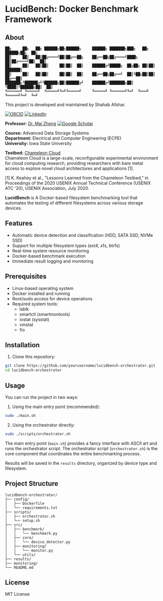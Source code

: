 # LucidBench: Docker Benchmark Framework

## About

```
██╗     ██╗   ██╗ ██████╗██╗██████╗     ██████╗ ███████╗███╗   ██╗ ██████╗██╗  ██╗
██║     ██║   ██║██╔════╝██║██╔══██╗    ██╔══██╗██╔════╝████╗  ██║██╔════╝██║  ██║
██║     ██║   ██║██║     ██║██║  ██║    ██████╔╝█████╗  ██╔██╗ ██║██║     ███████║
██║     ██║   ██║██║     ██║██║  ██║    ██╔══██╗██╔══╝  ██║╚██╗██║██║     ██╔══██║
███████╗╚██████╔╝╚██████╗██║██████╔╝    ██████╔╝███████╗██║ ╚████║╚██████╗██║  ██║
╚══════╝ ╚═════╝  ╚═════╝╚═╝╚═════╝     ╚═════╝ ╚══════╝╚═╝  ╚═══╝ ╚═════╝╚═╝  ╚═╝
```

This project is developed and maintained by Shahab Afshar.

[![ORCID](https://img.shields.io/badge/ORCID-0009--0000--3682--0471-A6CE39?style=flat-square&logo=ORCID&logoColor=white)](https://orcid.org/0009-0000-3682-0471)
[![LinkedIn](https://img.shields.io/badge/LinkedIn-Shahab_Afshar-0077B5?style=flat-square&logo=linkedin&logoColor=white)](https://www.linkedin.com/in/shahabafshar)

**Professor:** [Dr. Mai Zheng](https://scholar.google.com/citations?user=mFcB0JMAAAAJ&hl=en) [![Google Scholar](https://img.shields.io/badge/Google_Scholar-4285F4?style=flat-square&logo=google-scholar&logoColor=white)](https://scholar.google.com/citations?user=mFcB0JMAAAAJ&hl=en)

**Course:** Advanced Data Storage Systems  
**Department:** Electrical and Computer Engineering (ECPE)  
**University:** Iowa State University  

**Testbed:** [Chameleon Cloud](https://www.chameleoncloud.org/)  
Chameleon Cloud is a large-scale, reconfigurable experimental environment for cloud computing research, providing researchers with bare metal access to explore novel cloud architectures and applications [1].

[1] K. Keahey et al., "Lessons Learned from the Chameleon Testbed," in Proceedings of the 2020 USENIX Annual Technical Conference (USENIX ATC '20), USENIX Association, July 2020.

**LucidBench** is A Docker-based filesystem benchmarking tool that automates the testing of different filesystems across various storage devices.

## Features

- Automatic device detection and classification (HDD, SATA SSD, NVMe SSD)
- Support for multiple filesystem types (ext4, xfs, btrfs)
- Real-time system resource monitoring
- Docker-based benchmark execution
- Immediate result logging and monitoring

## Prerequisites

- Linux-based operating system
- Docker installed and running
- Root/sudo access for device operations
- Required system tools:
  - lsblk
  - smartctl (smartmontools)
  - iostat (sysstat)
  - vmstat
  - fio

## Installation

1. Clone this repository:
```bash
git clone https://github.com/yourusername/lucidbench-orchestrator.git
cd lucidbench-orchestrator
```

## Usage

You can run the project in two ways:

1. Using the main entry point (recommended):
```bash
sudo ./main.sh
```

2. Using the orchestrator directly:
```bash
sudo ./scripts/orchestrator.sh
```

The main entry point (`main.sh`) provides a fancy interface with ASCII art and runs the orchestrator script. The orchestrator script (`orchestrator.sh`) is the core component that coordinates the entire benchmarking process.

Results will be saved in the `results` directory, organized by device type and filesystem.

## Project Structure

```
lucidbench-orchestrator/
├── config/
│   ├── Dockerfile
│   └── requirements.txt
├── scripts/
│   ├── orchestrator.sh
│   └── setup.sh
├── src/
│   ├── benchmark/
│   │   └── benchmark.py
│   ├── core/
│   │   └── device_detector.py
│   ├── monitoring/
│   │   └── monitor.py
│   └── utils/
├── results/
├── monitoring/
└── README.md
```

## License

MIT License 
